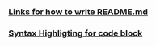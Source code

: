 ### [Links for how to write README.md](https://medium.com/@saumya.ranjan/how-to-write-a-readme-md-file-markdown-file-20cb7cbcd6f)

### [Syntax Highligting for code block](https://github.com/vigneshsweekaran/vigneshsweekaran.github.io/blob/master/docker/tutorials/Dockerfile/images/openjdk-15-checking-java-version.png)
